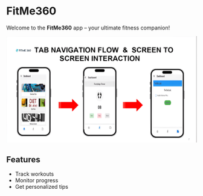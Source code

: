 # FitMe360

Welcome to the **FitMe360** app – your ultimate fitness companion!

![FitMe360 Logo](assets/logo.png)

## Features

- Track workouts
- Monitor progress
- Get personalized tips
